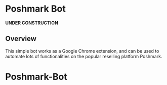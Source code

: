 # Poshmark Bot

**UNDER CONSTRUCTION**

## Overview
This simple bot works as a Google Chrome extension, and can be used to automate lots of functionalities on the popular reselling platform Poshmark.
# Poshmark-Bot
